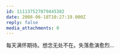```yaml
---
id: 111137527879445382
date: 2008-06-18T10:27:19.000Z
reply: false
media_attachments: 0
---
```


每天满怀期待。想念无处不在。失落愈演愈烈...

